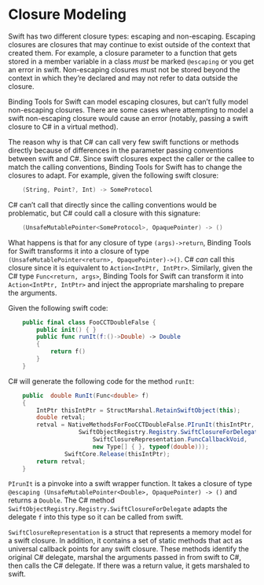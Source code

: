 # Closure Modeling
Swift has two different closure types: escaping and non-escaping. Escaping closures are closures that may continue to exist outside of the context that created them. For example, a closure parameter to a function that gets stored in a member variable in a class *must* be marked `@escaping` or you get an error in swift. Non-escaping closures must not be stored beyond the context in which they’re declared and may not refer to data outside the closure.

Binding Tools for Swift can model escaping closures, but can’t fully model non-escaping closures. There are some cases where attempting to model a swift non-escaping closure would cause an error (notably, passing a swift closure to C# in a virtual method).

The reason why is that C# can call very few swift functions or methods directly because of differences in the parameter passing conventions between swift and C#. Since swift closures expect the caller or the callee to match the calling conventions, Binding Tools for Swift has to change the closures to adapt.  For example, given the following swift closure:

```swift
    (String, Point?, Int) -> SomeProtocol
```
C# can’t call that directly since the calling conventions would be problematic, but C# could call a closure with this signature:
```swift
    (UnsafeMutablePointer<SomeProtocol>, OpaquePointer) -> ()
```
What happens is that for any closure of type `(args)->return`, Binding Tools for Swift transforms it into a closure of type `(UnsafeMutablePointer<return>, OpaquePointer)->()`. C# *can* call this closure since it is equivalent to `Action<IntPtr, IntPtr>`. Similarly, given the C# type `Func<return, args>`, Binding Tools for Swift can transform it into `Action<IntPtr, IntPtr>` and inject the appropriate marshaling to prepare the arguments.

Given the following swift code:
```swift
    public final class FooCCTDoubleFalse {
        public init() { }
        public func runIt(f:()->Double) -> Double
        {
            return f()
        }
    }
```
C# will generate the following code for the method `runIt`:
```csharp
    public  double RunIt(Func<double> f)
    {
        IntPtr thisIntPtr = StructMarshal.RetainSwiftObject(this);
        double retval;
        retval = NativeMethodsForFooCCTDoubleFalse.PIrunIt(thisIntPtr,
                    SwiftObjectRegistry.Registry.SwiftClosureForDelegate(f,
                        SwiftClosureRepresentation.FuncCallbackVoid,
                        new Type[] { }, typeof(double)));
                SwiftCore.Release(thisIntPtr);
        return retval;
    }
```
`PIrunIt` is a pinvoke into a swift wrapper function. It takes a closure of type `@escaping (UnsafeMutablePointer<Double>, OpaquePointer) -> ()` and returns a `Double`. The C# method `SwiftObjectRegistry.Registry.SwiftClosureForDelegate` adapts the delegate `f` into this type so it can be called from swift.

`SwiftClosureRepresentation` is a struct that represents a memory model for a swift closure. In addition, it contains a set of static methods that act as universal callback points for any swift closure. These methods identify the original C# delegate, marshal the arguments passed in from swift to C#, then calls the C# delegate. If there was a return value, it gets marshaled to swift.

